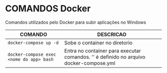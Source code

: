 # COMANDOS Docker
Comandos utilizados pelo Docker para subir aplicações no Windows


| COMANDO | DESCRICAO |
| --- | --- |
| `docker-compose up -d` | Sobe o container no diretorio |
| `docker-compose exec <nome do app> bash` | Entra no container para executar comandos. '<nome do app>' é definido no arquivo docker-compose.yml |
